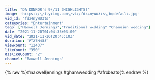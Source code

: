 ```yaml
---
title: "DA DONKOR's 9\/11 (HIGHLIGHTS)"
image: "https:\/\/i.ytimg.com\/vi\/fdz4nyWU3ts\/hqdefault.jpg"
vid_id: "fdz4nyWU3ts"
categories: "Entertainment"
tags: ["Maxwell Jennings","Traditional wedding","Ghanaian wedding"]
date: "2021-11-20T04:04:35+03:00"
vid_date: "2021-11-16T20:46:10Z"
duration: "PT27M45S"
viewcount: "12437"
likeCount: "350"
dislikeCount: "2"
channel: "Maxwell Jennings"
---
```

{% raw %}#maxwelljennings #ghanawedding #afrobeats{% endraw %}
